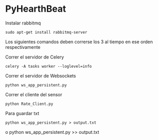 # PyHearthBeat

Instalar rabbitmq

	sudo apt-get install rabbitmq-server

Los siguientes comandos deben correrse los 3 al tiempo
en ese orden respectivamente

Correr el servidor de Celery
	
	celery -A tasks worker --loglevel=info

Correr el servidor de Websockets

	python ws_app_persistent.py

Correr el cliente del sensor

	python Rate_Client.py

Para guardar txt

	python ws_app_persistent.py > output.txt
o 
	python ws_app_persistent.py >> output.txt
